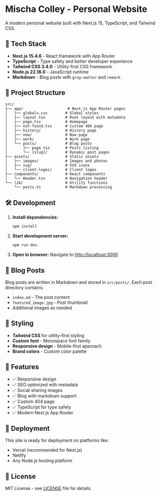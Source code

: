 # Mischa Colley - Personal Website

A modern personal website built with Next.js 15, TypeScript, and Tailwind CSS.

## 🚀 Tech Stack

- **Next.js 15.4.6** - React framework with App Router
- **TypeScript** - Type safety and better developer experience
- **Tailwind CSS 3.4.0** - Utility-first CSS framework
- **Node.js 22.18.0** - JavaScript runtime
- **Markdown** - Blog posts with `gray-matter` and `remark`

## 📁 Project Structure

```
src/
├── app/                    # Next.js App Router pages
│   ├── globals.css        # Global styles
│   ├── layout.tsx         # Root layout with metadata
│   ├── page.tsx           # Homepage
│   ├── not-found.tsx      # Custom 404 page
│   ├── history/           # History page
│   ├── now/               # Now page
│   ├── work/              # Work page
│   └── posts/             # Blog posts
│       ├── page.tsx       # Posts listing
│       └── [slug]/        # Dynamic post pages
├── assets/                # Static assets
│   ├── images/            # Images and photos
│   ├── svg/               # SVG icons
│   └── client-logos/      # Client logos
├── components/            # React components
│   └── Header.tsx         # Navigation header
└── lib/                   # Utility functions
    └── posts.ts           # Markdown processing
```

## 🛠️ Development

1. **Install dependencies:**

   ```bash
   npm install
   ```

2. **Start development server:**

   ```bash
   npm run dev
   ```

3. **Open in browser:**
   Navigate to [http://localhost:3000](http://localhost:3000)

## 📝 Blog Posts

Blog posts are written in Markdown and stored in `src/posts/`. Each post directory contains:

- `index.md` - The post content
- `featured_image.jpg` - Post thumbnail
- Additional images as needed

## 🎨 Styling

- **Tailwind CSS** for utility-first styling
- **Custom font** - Monospace font family
- **Responsive design** - Mobile-first approach
- **Brand colors** - Custom color palette

## 📱 Features

- ✅ Responsive design
- ✅ SEO optimized with metadata
- ✅ Social sharing images
- ✅ Blog with markdown support
- ✅ Custom 404 page
- ✅ TypeScript for type safety
- ✅ Modern Next.js App Router

## 🚀 Deployment

This site is ready for deployment on platforms like:

- Vercel (recommended for Next.js)
- Netlify
- Any Node.js hosting platform

## 📄 License

MIT License - see [LICENSE](LICENSE) file for details.
